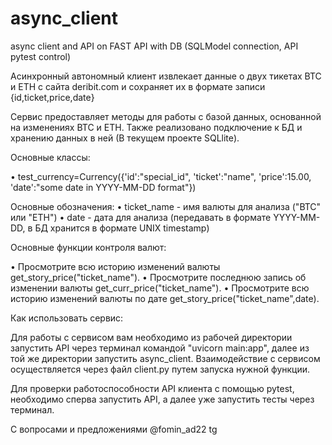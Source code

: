 # async_client
async client and API on FAST API with DB (SQLModel connection, API pytest control)

Асинхронный автономный клиент извлекает данные о двух тикетах BTC и ETH с сайта deribit.com и сохраняет их в формате записи {id,ticket,price,date} 

Cервис предоставляет методы для работы с базой данных, основанной на изменениях BTC и ETH. Также реализовано подключение к БД и хранению данных в ней (В текущем проекте SQLlite).

Основные классы:

• test_currency=Currency({'id':"special_id", 'ticket':"name", 'price':15.00, 'date':"some date in YYYY-MM-DD format"})

Основные обозначения:
• ticket_name - имя валюты для анализа ("BTC" или "ETH")
• date - дата для анализа (передавать в формате YYYY-MM-DD, в БД хранится в формате UNIX timestamp)

Основные функции контроля валют:

• Просмотрите всю историю изменений валюты get_story_price("ticket_name"). 
• Просмотрите последнюю запись об изменении валюты get_curr_price("ticket_name").
• Просмотрите всю историю изменений валюты по дате get_story_price("ticket_name",date).

Как использовать сервис:

Для работы с сервисом вам необходимо из рабочей директории запустить API через терминал командой "uvicorn main:app", далее из той же директории запустить async_client.
Взаимодействие с сервисом осуществляется через файл client.py путем запуска нужной функции.

Для проверки работоспособности API клиента с помощью pytest, необходимо сперва запустить API, а далее уже запустить тесты через терминал.

С вопросами и предложениями @fomin_ad22 tg
